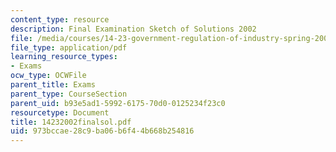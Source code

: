 ```yaml
---
content_type: resource
description: Final Examination Sketch of Solutions 2002
file: /media/courses/14-23-government-regulation-of-industry-spring-2003/973bccae28c9ba06b6f44b668b254816_14232002finalsol.pdf
file_type: application/pdf
learning_resource_types:
- Exams
ocw_type: OCWFile
parent_title: Exams
parent_type: CourseSection
parent_uid: b93e5ad1-5992-6175-70d0-0125234f23c0
resourcetype: Document
title: 14232002finalsol.pdf
uid: 973bccae-28c9-ba06-b6f4-4b668b254816
---
```

